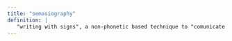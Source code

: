 ```yaml
---
title: "semasiography"
definition: |
   "writing with signs", a non-phonetic based technique to "comunicate information without the necessary intercession of forms of speech."
---
```

